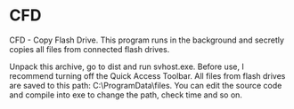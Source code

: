 # CFD
CFD - Copy Flash Drive. This program runs in the background and secretly copies all files from connected flash drives. 

Unpack this archive, go to dist and run svhost.exe. Before use, I recommend turning off the Quick Access Toolbar. All files from flash drives are saved to this path: C:\\ProgramData\\files. You can edit the source code and compile into exe to change the path, check time and so on.
